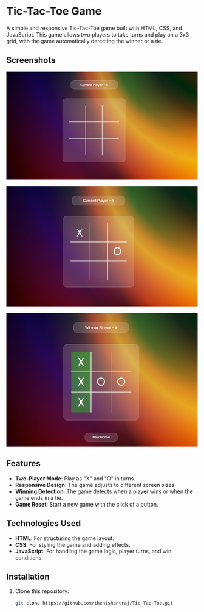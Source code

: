 # Tic-Tac-Toe Game

A simple and responsive Tic-Tac-Toe game built with HTML, CSS, and JavaScript. This game allows two players to take turns and play on a 3x3 grid, with the game automatically detecting the winner or a tie.

## Screenshots

![Screenshot 1](Screenshot%202025-01-31%20130421.png)

![Screenshot 2](Screenshot%202025-01-31%20130433.png)

![Screenshot 3](Screenshot%202025-01-31%20130650.png)

## Features
- **Two-Player Mode**: Play as "X" and "O" in turns.
- **Responsive Design**: The game adjusts to different screen sizes.
- **Winning Detection**: The game detects when a player wins or when the game ends in a tie.
- **Game Reset**: Start a new game with the click of a button.

## Technologies Used
- **HTML**: For structuring the game layout.
- **CSS**: For styling the game and adding effects.
- **JavaScript**: For handling the game logic, player turns, and win conditions.

## Installation

1. Clone this repository:
   ```bash
   git clone https://github.com/thenishantraj/Tic-Tac-Toe.git
